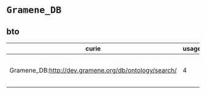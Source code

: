 # `Gramene_DB`

## bto

| curie                                                 |   usages | nodes                                                                                                                                                                                                      |
|-------------------------------------------------------|----------|------------------------------------------------------------------------------------------------------------------------------------------------------------------------------------------------------------|
| Gramene_DB:http://dev.gramene.org/db/ontology/search/ |        4 | [BTO:0000105](https://bioregistry.io/BTO:0000105), [BTO:0000488](https://bioregistry.io/BTO:0000488), [BTO:0000719](https://bioregistry.io/BTO:0000719), [BTO:0000908](https://bioregistry.io/BTO:0000908) |

